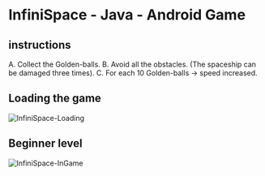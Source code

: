 # InfiniSpace - Java - Android Game

## instructions
A. Collect the Golden-balls.
B. Avoid all the obstacles. (The spaceship can be damaged three times).
C. For each 10 Golden-balls -> speed increased.


## Loading the game
![InfiniSpace-Loading](https://user-images.githubusercontent.com/69638284/104463396-644d5600-55ba-11eb-98b3-c1930f9006fc.PNG)


## Beginner level
![InfiniSpace-InGame](https://user-images.githubusercontent.com/69638284/104463394-644d5600-55ba-11eb-86fc-201e65d97f14.png)
